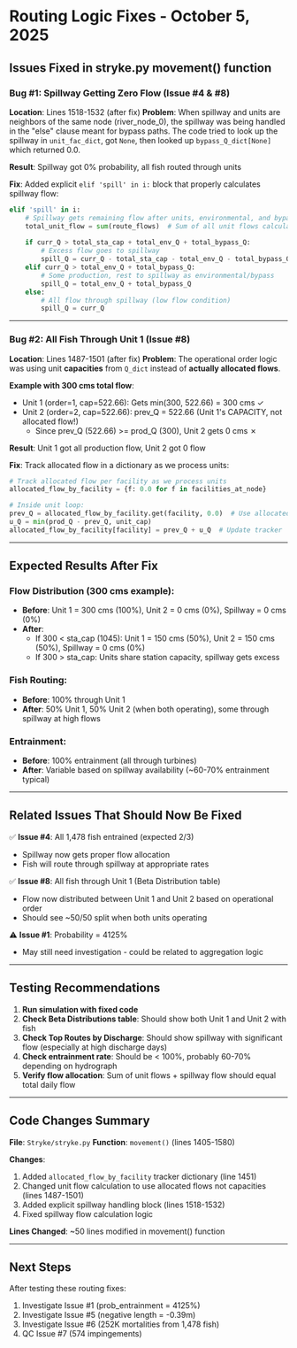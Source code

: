 # Routing Logic Fixes - October 5, 2025

## Issues Fixed in stryke.py movement() function

### Bug #1: Spillway Getting Zero Flow (Issue #4 & #8)
**Location**: Lines 1518-1532 (after fix)
**Problem**: When spillway and units are neighbors of the same node (river_node_0), the spillway was being handled in the "else" clause meant for bypass paths. The code tried to look up the spillway in `unit_fac_dict`, got `None`, then looked up `bypass_Q_dict[None]` which returned 0.0.

**Result**: Spillway got 0% probability, all fish routed through units

**Fix**: Added explicit `elif 'spill' in i:` block that properly calculates spillway flow:
```python
elif 'spill' in i:
    # Spillway gets remaining flow after units, environmental, and bypass
    total_unit_flow = sum(route_flows)  # Sum of all unit flows calculated above
    
    if curr_Q > total_sta_cap + total_env_Q + total_bypass_Q:
        # Excess flow goes to spillway
        spill_Q = curr_Q - total_sta_cap - total_env_Q - total_bypass_Q
    elif curr_Q > total_env_Q + total_bypass_Q:
        # Some production, rest to spillway as environmental/bypass
        spill_Q = total_env_Q + total_bypass_Q
    else:
        # All flow through spillway (low flow condition)
        spill_Q = curr_Q
```

---

### Bug #2: All Fish Through Unit 1 (Issue #8)
**Location**: Lines 1487-1501 (after fix)
**Problem**: The operational order logic was using unit **capacities** from `Q_dict` instead of **actually allocated flows**. 

**Example with 300 cms total flow**:
- Unit 1 (order=1, cap=522.66): Gets min(300, 522.66) = 300 cms ✓
- Unit 2 (order=2, cap=522.66): prev_Q = 522.66 (Unit 1's CAPACITY, not allocated flow!)
  - Since prev_Q (522.66) >= prod_Q (300), Unit 2 gets 0 cms ✗

**Result**: Unit 1 got all production flow, Unit 2 got 0 flow

**Fix**: Track allocated flow in a dictionary as we process units:
```python
# Track allocated flow per facility as we process units
allocated_flow_by_facility = {f: 0.0 for f in facilities_at_node}

# Inside unit loop:
prev_Q = allocated_flow_by_facility.get(facility, 0.0)  # Use allocated, not capacity
u_Q = min(prod_Q - prev_Q, unit_cap)
allocated_flow_by_facility[facility] = prev_Q + u_Q  # Update tracker
```

---

## Expected Results After Fix

### Flow Distribution (300 cms example):
- **Before**: Unit 1 = 300 cms (100%), Unit 2 = 0 cms (0%), Spillway = 0 cms (0%)
- **After**: 
  - If 300 < sta_cap (1045): Unit 1 = 150 cms (50%), Unit 2 = 150 cms (50%), Spillway = 0 cms (0%)
  - If 300 > sta_cap: Units share station capacity, spillway gets excess

### Fish Routing:
- **Before**: 100% through Unit 1
- **After**: 50% Unit 1, 50% Unit 2 (when both operating), some through spillway at high flows

### Entrainment:
- **Before**: 100% entrainment (all through turbines)
- **After**: Variable based on spillway availability (~60-70% entrainment typical)

---

## Related Issues That Should Now Be Fixed

✅ **Issue #4**: All 1,478 fish entrained (expected 2/3)
- Spillway now gets proper flow allocation
- Fish will route through spillway at appropriate rates

✅ **Issue #8**: All fish through Unit 1 (Beta Distribution table)
- Flow now distributed between Unit 1 and Unit 2 based on operational order
- Should see ~50/50 split when both units operating

⚠️ **Issue #1**: Probability = 4125%
- May still need investigation - could be related to aggregation logic

---

## Testing Recommendations

1. **Run simulation with fixed code**
2. **Check Beta Distributions table**: Should show both Unit 1 and Unit 2 with fish
3. **Check Top Routes by Discharge**: Should show spillway with significant flow (especially at high discharge days)
4. **Check entrainment rate**: Should be < 100%, probably 60-70% depending on hydrograph
5. **Verify flow allocation**: Sum of unit flows + spillway flow should equal total daily flow

---

## Code Changes Summary

**File**: `Stryke/stryke.py`
**Function**: `movement()` (lines 1405-1580)

**Changes**:
1. Added `allocated_flow_by_facility` tracker dictionary (line 1451)
2. Changed unit flow calculation to use allocated flows not capacities (lines 1487-1501)
3. Added explicit spillway handling block (lines 1518-1532)
4. Fixed spillway flow calculation logic

**Lines Changed**: ~50 lines modified in movement() function

---

## Next Steps

After testing these routing fixes:
1. Investigate Issue #1 (prob_entrainment = 4125%)
2. Investigate Issue #5 (negative length = -0.39m)
3. Investigate Issue #6 (252K mortalities from 1,478 fish)
4. QC Issue #7 (574 impingements)

